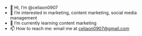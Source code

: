- 👋 Hi, I’m @celiaon0907
- 👀 I’m interested in marketing, content marketing, social media management
- 🌱 I’m currently learning content marketing
- 📫 How to reach me: email me at celiaon0907@gmail.com

<!---
celiaon0907/celiaon0907 is a ✨ special ✨ repository because its `README.md` (this file) appears on your GitHub profile.
You can click the Preview link to take a look at your changes.
--->
